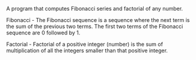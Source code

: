 A program that computes Fibonacci series and factorial of any number.

Fibonacci -
The Fibonacci sequence is a sequence where the next term is the sum of the previous two terms. The first two terms of the Fibonacci sequence are 0 followed by 1.

Factorial -
Factorial of a positive integer (number) is the sum of multiplication of all the integers smaller than that positive integer.
